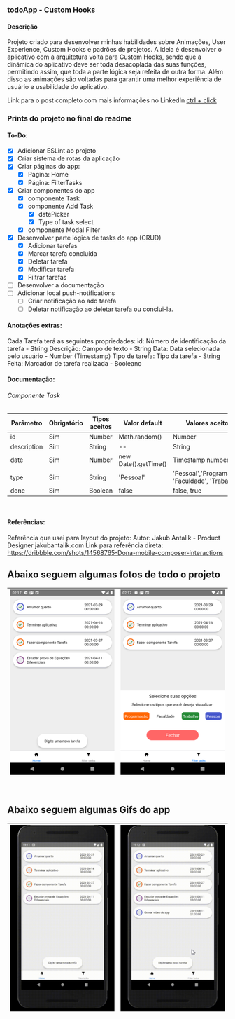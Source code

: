 ### todoApp - Custom Hooks

#### Descrição
Projeto criado para desenvolver minhas habilidades sobre Animações, User Experience, Custom Hooks e padrões de projetos. A ideia é desenvolver o aplicativo com a arquitetura volta para Custom Hooks, sendo que a dinâmica do aplicativo deve ser toda desacoplada das suas funções, permitindo assim, que toda a parte lógica seja refeita de outra forma. 
Além disso as animações são voltadas para garantir uma melhor experiência de usuário e usabilidade do aplicativo.

Link para o post completo com mais informações no LinkedIn [ctrl + click](https://www.linkedin.com/feed/update/urn:li:activity:6785647557260414976/) 

### Prints do projeto no final do readme

#### To-Do:
- [x] Adicionar ESLint ao projeto
- [x] Criar sistema de rotas da aplicação
- [x] Criar páginas do app:
    - [x] Página: Home
    - [x] Página: FilterTasks
- [x] Criar componentes do app
    - [x] componente Task
    - [x] componente Add Task
        - [x] datePicker
        - [x] Type of task select
    - [x] componente Modal Filter
- [x] Desenvolver parte lógica de tasks do app (CRUD)
    - [x] Adicionar tarefas
    - [x] Marcar tarefa concluída
    - [x] Deletar tarefa
    - [x] Modificar tarefa
    - [x] Filtrar tarefas

- [ ] Desenvolver a documentação
- [ ] Adicionar local push-notifications
    - [ ] Criar notificação ao add tarefa
    - [ ] Deletar notificação ao deletar tarefa ou conclui-la.

#### Anotações extras:
Cada Tarefa terá as seguintes propriedades:
id: Número de identificação da tarefa - String
Descrição: Campo de texto - String
Data: Data selecionada pelo usuário - Number (Timestamp)
Tipo de tarefa: Tipo da tarefa - String
Feita: Marcador de tarefa realizada - Booleano


#### Documentação:
###### Componente Task
| Parâmetro | Obrigatório | Tipos aceitos | Valor default | Valores aceitos |
| --------- | ----------- | ------------- | ------------- | --------------- |
| id        | Sim         | Number        | Math.random() | Number          |
| description | Sim       | String        | --            | String          |
| date      | Sim         | Number        | new Date().getTime() | Timestamp number |
| type      | Sim         | String        | 'Pessoal' | 'Pessoal','Programação', 'Faculdade', 'Trabalho',  |
| done        | Sim         | Boolean        | false | false, true          |


<br>

#### Referências:
Referência que usei para layout do projeto:
Autor: Jakub Antalik - Product Designer jakubantalik.com
Link para referência direta: https://dribbble.com/shots/14568765-Dona-mobile-composer-interactions 



## Abaixo seguem algumas fotos de todo o projeto

![](fotos_do_projeto/Screenshot_1.png)  |  ![](fotos_do_projeto/Screenshot_2.png) |
:---------------:|:----------------:|

<br>

## Abaixo seguem algumas Gifs do app

![](fotos_do_projeto/gif1.gif)  |  ![](fotos_do_projeto/gif2.gif) |
:---------------:|:----------------:|

